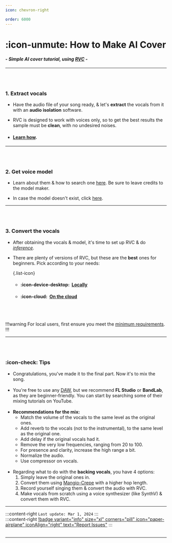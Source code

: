 ```yaml
---
icon: chevron-right

order: 6000
---
```


# :icon-unmute: How to Make AI Cover

#### - *Simple AI cover tutorial, using <u>[RVC](https://docs.aihub.wtf/essentials/whats-rvc/)</u>* -

***

###### ‎
### 1. Extract vocals
- Have the audio file of your song ready, & let's **extract** the vocals from it with an **audio isolation** software.

- RVC is designed to work with voices only, so to get the best results the sample must be **clean**, with no undesired noises.

- #### <u>[Learn how](https://docs.aihub.wtf/rvc/resources/vocal-isolation/)</u>.
***
###### ‎
### 2. Get voice model
- Learn about them & how to search one <u>[here](https://docs.aihub.wtf/essentials/voice-models/)</u>. Be sure to leave credits to the model maker.

- In case the model doesn't exist, click <u>[here](https://docs.aihub.wtf/essentials/how-to-make-voice-models/)</u>.
***
###### ‎
### 3. Convert the vocals
- After obtaining the vocals & model, it's time to set up RVC & do <u>[*inference*](https://docs.aihub.wtf/extra/glossary/#inference)</u>.

- There are plenty of versions of RVC, but these are the **best** ones for beginners. Pick according to your needs:

    {.list-icon}   
    - #### :icon-device-desktop: ‎ <u>[Locally](https://docs.aihub.wtf/rvc/local/mainline/)</u>

    - #### :icon-cloud: ‎ <u>[On the cloud](https://docs.aihub.wtf/rvc/cloud/ilaria-rvc/)</u>        
###### ‎
!!!warning
For local users, first ensure you meet the <u>[minimum requirements](https://docs.aihub.wtf/essentials/whats-rvc/#what-are-the-requirements-for-rvc-locally/)</u>.
!!!
***
###### ‎
### :icon-check: Tips
- Congratulations, you've made it to the final part. Now it's to mix the song.       
‎   
- You're free to use any <u>[DAW](https://docs.aihub.wtf/extra/glossary/#daw)</u>, but we recommend **FL Studio** or **BandLab**, as they are beginner-friendly. You can start by searching some of their mixing tutorials on YouTube.      
‎   
- **Recommendations for the mix:**     
    - Match the volume of the vocals to the same level as the original ones.      
    - Add reverb to the vocals (not to the instrumental), to the same level as the original one.          
    - Add delay if the original vocals had it.        
    - Remove the very low frequencies, ranging from 20 to 100.        
    - For presence and clarity, increase the high range a bit.        
    - Normalize the audio.           
    - Use compressor on vocals.     
‎   
- Regarding what to do with the **backing vocals**, you have 4 options:
    1. Simply leave the original ones in.
    2. Convert them using <u>[Mangio-Crepe](https://docs.aihub.wtf/rvc/resources/inference-settings/#mangio-crepe)</u> with a higher hop length.
    3. Record yourself singing them & convert the audio with RVC.
    4. Make vocals from scratch using a voice synthesizer (like SynthV) & convert them with RVC.
***
:::content-right
``Last update: Mar 1, 2024``
:::
‎     
:::content-right
[!badge variant="info" size="xl" corners="pill" icon="paper-airplane" iconAlign="right" text="Report Issues"](https://docs.aihub.wtf/rvc/#contributions)
:::     
‎   
***